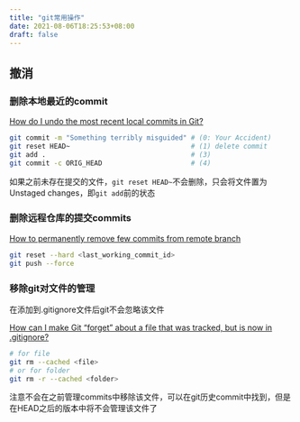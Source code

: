```yaml
---
title: "git常用操作"
date: 2021-08-06T18:25:53+08:00
draft: false
---
```


## 撤消

### 删除本地最近的commit

[How do I undo the most recent local commits in Git?](https://stackoverflow.com/a/927386/8566831)

```sh
git commit -m "Something terribly misguided" # (0: Your Accident)
git reset HEAD~                              # (1) delete commit
git add .                                    # (3)
git commit -c ORIG_HEAD                      # (4)
```

如果之前未存在提交的文件，`git reset HEAD~`不会删除，只会将文件置为Unstaged changes，即`git add`前的状态

### 删除远程仓库的提交commits

[How to permanently remove few commits from remote branch](https://stackoverflow.com/a/41726152/8566831)

```sh
git reset --hard <last_working_commit_id>
git push --force
```

### 移除git对文件的管理

在添加到.gitignore文件后git不会忽略该文件

[How can I make Git “forget” about a file that was tracked, but is now in .gitignore?](https://stackoverflow.com/a/1274447/8566831)

```sh
# for file
git rm --cached <file>
# or for folder
git rm -r --cached <folder>
```

注意不会在之前管理commits中移除该文件，可以在git历史commit中找到，但是在HEAD之后的版本中将不会管理该文件了
